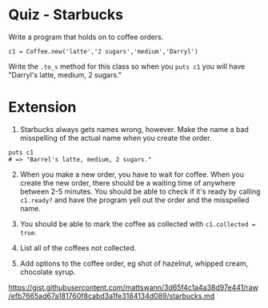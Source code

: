 # Quiz - Starbucks

Write a program that holds on to coffee orders.

```
c1 = Coffee.new('latte','2 sugars','medium','Darryl')

```

Write the `.to_s` method for this class so when you `puts c1` you will have "Darryl's latte, medium, 2 sugars."

# Extension

1. Starbucks always gets names wrong, however. Make the name a bad misspelling of the actual name when you create the order.

```
puts c1
# => "Barrel's latte, medium, 2 sugars."
```

2. When you make a new order, you have to wait for coffee. When you create the new order, there should be a waiting time of anywhere between 2-5 minutes. You should be able to check if it's ready by calling `c1.ready?` and have the program yell out the order and the misspelled name.

3. You should be able to mark the coffee as collected with `c1.collected = true`.

4. List all of the coffees not collected.

5. Add options to the coffee order, eg shot of hazelnut, whipped cream, chocolate syrup.

https://gist.githubusercontent.com/mattswann/3d65f4c1a4a38d97e441/raw/efb7665ad67a181760f8cabd3a1fe3184134d089/starbucks.md